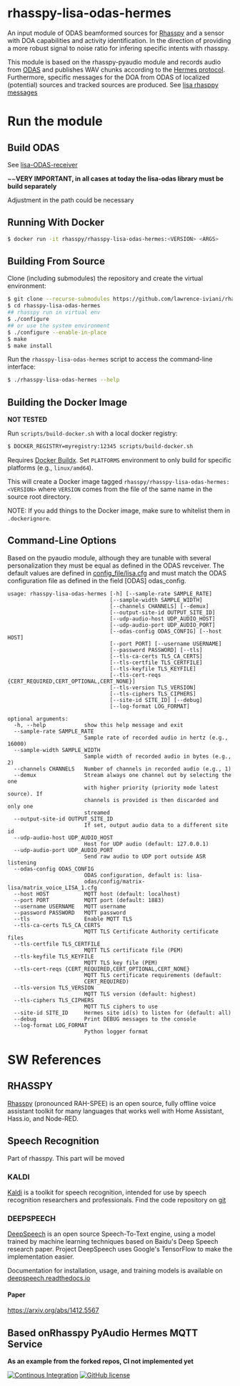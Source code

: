 # rhasspy-lisa-odas-hermes

An input module of ODAS beamformed sources for [Rhasspy](https://rhasspy.readthedocs.io/en/latest/#services)  and a sensor with DOA capabilities and activity identification. In the direction of providing a more robust signal to noise ratio for infering specific intents with rhasspy. 

This module is based on the rhasspy-pyaudio module and records audio from [ODAS](https://github.com/introlab/odas) and publishes WAV chunks according to the [Hermes protocol](https://docs.snips.ai/reference/hermes).
Furthermore, specific messages for the DOA from ODAS of localized (potential) sources and tracked sources are produced.
See [lisa rhasppy messages](https://github.com/lawrence-iviani/rhasspy-lisa-odas-hermes/blob/master/lisa/rhasppy_messages.py)

# Run the module

## Build ODAS

See [lisa-ODAS-receiver](https://github.com/lawrence-iviani/lisa-odas)

~~**VERY IMPORTANT, in all cases at today the lisa-odas library must be build separately**

Adjustment in the path could be necessary

## Running With Docker

```bash
$ docker run -it rhasspy/rhasspy-lisa-odas-hermes:<VERSION> <ARGS>
```

## Building From Source

Clone (including submodules) the repository and create the virtual environment:

```bash
$ git clone --recurse-submodules https://github.com/lawrence-iviani/rhasspy-lisa-odas-hermes.git
$ cd rhasspy-lisa-odas-hermes
## rhasspy run in virtual env
$ ./configure
## or use the system environment
$ ./configure --enable-in-place
$ make
$ make install
```

Run the `rhasspy-lisa-odas-hermes` script to access the command-line interface:

```bash
$ ./rhasspy-lisa-odas-hermes --help
```

## Building the Docker Image

**NOT TESTED**

Run `scripts/build-docker.sh` with a local docker registry:

```bash
$ DOCKER_REGISTRY=myregistry:12345 scripts/build-docker.sh
```

Requires [Docker Buildx](https://docs.docker.com/buildx/working-with-buildx/). Set `PLATFORMS` environment to only build for specific platforms (e.g., `linux/amd64`).

This will create a Docker image tagged `rhasspy/rhasspy-lisa-odas-hermes:<VERSION>` where `VERSION` comes from the file of the same name in the source root directory.

NOTE: If you add things to the Docker image, make sure to whitelist them in `.dockerignore`.

## Command-Line Options

Based on the pyaudio module, although they are tunable with several personalization they must be equal as defined in the ODAS revceiver. The default values are defined in [config_file/lisa.cfg](https://github.com/lawrence-iviani/rhasspy-lisa-odas-hermes/blob/master/config_file/lisa.cfg) and must match the ODAS configuration file as defined in the field [ODAS] odas_config.

```
usage: rhasspy-lisa-odas-hermes [-h] [--sample-rate SAMPLE_RATE]
                                [--sample-width SAMPLE_WIDTH]
                                [--channels CHANNELS] [--demux]
                                [--output-site-id OUTPUT_SITE_ID]
                                [--udp-audio-host UDP_AUDIO_HOST]
                                [--udp-audio-port UDP_AUDIO_PORT]
                                [--odas-config ODAS_CONFIG] [--host HOST]
                                [--port PORT] [--username USERNAME]
                                [--password PASSWORD] [--tls]
                                [--tls-ca-certs TLS_CA_CERTS]
                                [--tls-certfile TLS_CERTFILE]
                                [--tls-keyfile TLS_KEYFILE]
                                [--tls-cert-reqs {CERT_REQUIRED,CERT_OPTIONAL,CERT_NONE}]
                                [--tls-version TLS_VERSION]
                                [--tls-ciphers TLS_CIPHERS]
                                [--site-id SITE_ID] [--debug]
                                [--log-format LOG_FORMAT]

optional arguments:
  -h, --help            show this help message and exit
  --sample-rate SAMPLE_RATE
                        Sample rate of recorded audio in hertz (e.g., 16000)
  --sample-width SAMPLE_WIDTH
                        Sample width of recorded audio in bytes (e.g., 2)
  --channels CHANNELS   Number of channels in recorded audio (e.g., 1)
  --demux               Stream always one channel out by selecting the one
                        with higher priority (priority mode latest source). If
                        channels is provided is then discarded and only one
                        streamed
  --output-site-id OUTPUT_SITE_ID
                        If set, output audio data to a different site id
  --udp-audio-host UDP_AUDIO_HOST
                        Host for UDP audio (default: 127.0.0.1)
  --udp-audio-port UDP_AUDIO_PORT
                        Send raw audio to UDP port outside ASR listening
  --odas-config ODAS_CONFIG
                        ODAS configuration, default is: lisa-
                        odas/config/matrix-lisa/matrix_voice_LISA_1.cfg
  --host HOST           MQTT host (default: localhost)
  --port PORT           MQTT port (default: 1883)
  --username USERNAME   MQTT username
  --password PASSWORD   MQTT password
  --tls                 Enable MQTT TLS
  --tls-ca-certs TLS_CA_CERTS
                        MQTT TLS Certificate Authority certificate files
  --tls-certfile TLS_CERTFILE
                        MQTT TLS certificate file (PEM)
  --tls-keyfile TLS_KEYFILE
                        MQTT TLS key file (PEM)
  --tls-cert-reqs {CERT_REQUIRED,CERT_OPTIONAL,CERT_NONE}
                        MQTT TLS certificate requirements (default:
                        CERT_REQUIRED)
  --tls-version TLS_VERSION
                        MQTT TLS version (default: highest)
  --tls-ciphers TLS_CIPHERS
                        MQTT TLS ciphers to use
  --site-id SITE_ID     Hermes site id(s) to listen for (default: all)
  --debug               Print DEBUG messages to the console
  --log-format LOG_FORMAT
                        Python logger format

```

# SW References 

## RHASSPY 

[Rhasspy](https://rhasspy.readthedocs.io/en/latest/) (pronounced RAH-SPEE) is an open source, fully offline voice assistant toolkit for many languages that works well with Home Assistant, Hass.io, and Node-RED.

## Speech Recognition

Part of rhasspy. This part will be moved

### KALDI 

[Kaldi](https://kaldi-asr.org/) is a toolkit for speech recognition, intended for use by speech recognition researchers and professionals. Find the code repository on [git](http://github.com/kaldi-asr/kaldi)

### DEEPSPEECH

[DeepSpeech](https://github.com/mozilla/DeepSpeech) is an open source Speech-To-Text engine, using a model trained by machine learning techniques based on Baidu's Deep Speech research paper. Project DeepSpeech uses Google's TensorFlow to make the implementation easier.

Documentation for installation, usage, and training models is available on [deepspeech.readthedocs.io](http://deepspeech.readthedocs.io/?badge=latest)

#### Paper

https://arxiv.org/abs/1412.5567


## Based onRhasspy PyAudio Hermes MQTT Service

**As an example from the forked repos, CI not implemented yet**

[![Continous Integration](https://github.com/rhasspy/rhasspy-microphone-pyaudio-hermes/workflows/Tests/badge.svg)](https://github.com/rhasspy/rhasspy-microphone-pyaudio-hermes/actions)
[![GitHub license](https://img.shields.io/github/license/rhasspy/rhasspy-microphone-pyaudio-hermes.svg)](https://github.com/rhasspy/rhasspy-microphone-pyaudio-hermes/blob/master/LICENSE)

